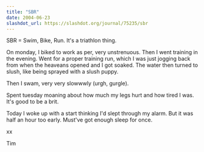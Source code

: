 ```yaml
---
title: "SBR"
date: 2004-06-23
slashdot_url: https://slashdot.org/journal/75235/sbr
---
```


<p>SBR = Swim, Bike, Run. It's a triathlon thing.</p>
<p>On monday, I biked to work as per, very unstrenuous. Then I went training in the evening. Went for a proper training run, which I was just jogging back from when the heaveans opened and I got soaked. The water then turned to slush, like being sprayed with a slush puppy.</p>
<p>Then I swam, very very slowwwly (urgh, gurgle).</p>
<p>Spent tuesday moaning about how much my legs hurt and how tired I was. It's good to be a brit.</p>
<p>Today I woke up with a start thinking I'd slept through my alarm. But it was half an hour too early. Must've got enough sleep for once.</p>
<p>xx</p>
<p>Tim</p>

